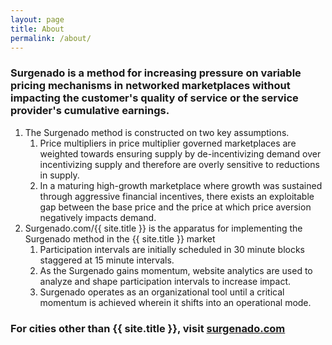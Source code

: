 ```yaml
---
layout: page
title: About
permalink: /about/
---
```


### Surgenado is a method for increasing pressure on variable pricing mechanisms in networked marketplaces without impacting the customer's quality of service or the service provider's cumulative earnings.

1. The Surgenado method is constructed on two key assumptions.
    1. Price multipliers in price multiplier governed marketplaces are weighted towards ensuring supply by de-incentivizing demand over incentivizing supply and therefore are overly sensitive to reductions in supply.
    2. In a maturing high-growth marketplace where growth was sustained through aggressive financial incentives, there exists an exploitable gap between the base price and the price at which price aversion negatively impacts demand.
2. Surgenado.com/{{ site.title }} is the apparatus for implementing the Surgenado method in the {{ site.title }} market
    1. Participation intervals are initially scheduled in 30 minute blocks staggered at 15 minute intervals.
    3. As the Surgenado gains momentum, website analytics are used to analyze and shape participation intervals to increase impact.
    3. Surgenado operates as an organizational tool until a critical momentum is achieved wherein it shifts into an operational mode.

### For cities other than {{ site.title }}, visit [surgenado.com](http://www.surgenado.com/)
